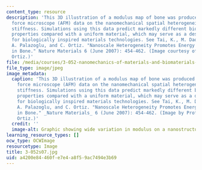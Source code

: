 ```yaml
---
content_type: resource
description: 'This 3D illustration of a modulus map of bone was produced using atomic
  force microscope (AFM) data on the nanomechanical spatial heterogeneity of bone
  stiffness. Simulations using this data predict markedly different biomechanical
  properties compared with a uniform material, which may serve as a design consideration
  for biologically inspired materials technologies. See Tai, K., M. Dao, S. Suresh,
  A. Palazoglu, and C. Ortiz. "Nanoscale Heterogeneity Promotes Energy Dissipation
  in Bone." Nature Materials 6 (June 2007): 454-462. (Image courtesy of Prof. Christine
  Ortiz.)'
file: /media/courses/3-052-nanomechanics-of-materials-and-biomaterials-spring-2007/a4200e84460fe7e4a8f59ac7494e3b69_3-052s07.jpg
file_type: image/jpeg
image_metadata:
  caption: 'This 3D illustration of a modulus map of bone was produced using atomic
    force microscope (AFM) data on the nanomechanical spatial heterogeneity of bone
    stiffness. Simulations using this data predict markedly different biomechanical
    properties compared with a uniform material, which may serve as a design consideration
    for biologically inspired materials technologies. See Tai, K., M. Dao, S. Suresh,
    A. Palazoglu, and C. Ortiz. "Nanoscale Heterogeneity Promotes Energy Dissipation
    in Bone." _Nature Materials_ 6 (June 2007): 454-462. (Image by Prof. Christine
    Ortiz.)'
  credit: ''
  image-alt: Graphic showing wide variation in modulus on a nanostructure level.
learning_resource_types: []
ocw_type: OCWImage
resourcetype: Image
title: 3-052s07.jpg
uid: a4200e84-460f-e7e4-a8f5-9ac7494e3b69
---
```

